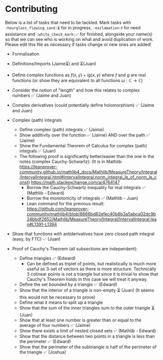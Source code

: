   # Contributing

Below is a list of tasks that need to be tackled. Mark tasks with `:hourglass_flowing_sand:⏳` for in progress, `:exclamation:❗` for need assistance and `:white_check_mark:✅` for finished, alongside your name(s) so that we can see who is working on what and avoid duplication of work. Please edit this file as necessary if tasks change or new ones are added!

* Formalisation
* Definitions/Imports (Jaime⏳) and ⏳(Juan)
* Define complex functions as $f(x, y)+ig(x, y)$ where $f$ and $g$ are real functions (or show they are equivalent to all functions $\omega: \mathbb{C} \rightarrow \mathbb{C}$)
* Consider the notion of "length" and how this relates to complex numbers ✅ (Jaime and Juan)
* Complex derivatives (could potentially define holomorphism) ✅ (Jaime and Juan)
* Complex (path) integrals
    * Define complex (path) integrals :white_check_mark: (Jaime)
    * Show additivity over the function ✅ (Jaime) AND over the path ✅ (Jaime)
    * Show the Fundamental Theorem of Calculus for complex (path) integrals :white_check_mark: (Juan)
    * The following proof is significantly better/easier than the one in the notes (complex Cauchy-Schwartz): (It is in Mathlib: https://leanprover-community.github.io/mathlib4_docs/Mathlib/MeasureTheory/Integral/IntervalIntegral.html#intervalIntegral.norm_integral_le_of_norm_le_const)
         https://math.stackexchange.com/a/4764147
        * Borrow the Cauchy-Schwartz inequality for real integrals :white_check_mark: (Mathlib - Edward)
        * Borrow the monotonicity of integrals ✅ (Mathlib - Juan)
        * Lean command for the previous result: https://github.com/leanprover-community/mathlib4/blob/8666bd82efec40b8b3a5abca02dc9b24bbdf2652/Mathlib/MeasureTheory/Integral/IntervalIntegral.lean#L1391-L1394
* Show that functions with antiderivatives have zero closed path integral (easy, by FTC) ✅ (Juan)

* Proof of Cauchy's Theorem (all subsections are independent):
    * Define triangles :white_check_mark: (Edward)
        * Can be defined as triplet of points, but realistically is much more useful as 3-set of vectors as there is more structure. Technically 3 colinear points is not a triangle but since it is trivial to show that Cauchy's Theorem holds in this case we will treat it anyway.
    * Define the set bounded by a triangle :white_check_mark: (Edward)
    * Show that the interior of a triangle is non-empty :hourglass_flowing_sand: (Juan) (It seems this would not be necessary to prove)
    * Define what it means to split up a triangle
    * Show that the sum of the inner triangles sum to the outer triangle ⏳ (Juan)
    * Show that at least one number is greater than or equal to the average of four numbers :white_check_mark: (Jaime)
    * Show there exists a limit of nested closed sets :white_check_mark: (Mathlib - Edward)
    * Show that the distance between two points in a triangle is less than the perimeter :white_check_mark: (Edward)
    * Show that the perimeter of the subtriangle is half of the perimeter of the triangle ✅ (Joshua)
